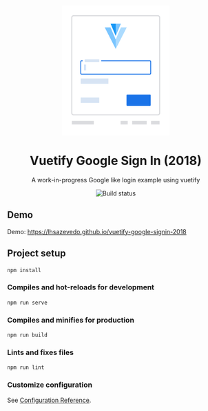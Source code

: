 <div align="center">
  <a href="https://lhsazevedo.github.io/vuetify-google-signin-2018">
    <img src=".github/assets/logo.svg" alt="Logo" height="300px" />
  </a>
</div>

<h1 align="center">Vuetify Google Sign In (2018)</h1>
<p align="center">A work-in-progress Google like login example using vuetify</p>

<p align="center">
    <img src="https://travis-ci.com/lhsazevedo/vuetify-admin-console.svg?branch=master" alt="Build status" />
</p>

## Demo
Demo: https://lhsazevedo.github.io/vuetify-google-signin-2018

## Project setup
```
npm install
```

### Compiles and hot-reloads for development
```
npm run serve
```

### Compiles and minifies for production
```
npm run build
```

### Lints and fixes files
```
npm run lint
```

### Customize configuration
See [Configuration Reference](https://cli.vuejs.org/config/).
